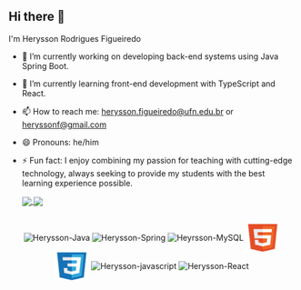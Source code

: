 ## Hi there 👋

I'm Herysson Rodrigues Figueiredo


- 🔭 I’m currently working on developing back-end systems using Java Spring Boot.
- 🌱 I’m currently learning front-end development with TypeScript and React.
- 📫 How to reach me: herysson.figueiredo@ufn.edu.br or heryssonf@gmail.com
- 😄 Pronouns: he/him
- ⚡ Fun fact: I enjoy combining my passion for teaching with cutting-edge technology, always seeking to provide my students with the best learning experience possible.



  <a href="https://github.com/anuraghazra/github-readme-stats">
    <img height=200 align="center" src="https://github-readme-stats.vercel.app/api?username=Herysson&rank_icon=github" />
  </a>
  <a href="https://github.com/anuraghazra/convoychat">
    <img height=200 align="center" src="https://github-readme-stats.vercel.app/api/top-langs/?username=Herysson&hide_progress=true" />
  </a>


          
<div style="text-align: center;">
  <div style="display: inline-block;"><br>
    <img align="center" alt="Herysson-Java" height="50" width="60" src="https://cdn.jsdelivr.net/gh/devicons/devicon@latest/icons/java/java-original.svg">
    <img align="center" alt="Herysson-Spring" height="50" width="60" src="https://cdn.jsdelivr.net/gh/devicons/devicon@latest/icons/spring/spring-original.svg">
    <img align="center" alt="Heyrsson-MySQL" height="50" width="60" src="https://cdn.jsdelivr.net/gh/devicons/devicon@latest/icons/mysql/mysql-original.svg">
    <img align="center" alt="Herysson-HTML" height="50" width="60" src="https://raw.githubusercontent.com/devicons/devicon/master/icons/html5/html5-original.svg">
    <img align="center" alt="Herysson-CSS" height="50" width="60" src="https://raw.githubusercontent.com/devicons/devicon/master/icons/css3/css3-original.svg">
    <img align="center" alt="Herysson-javascript" height="50" width="60" src="https://cdn.jsdelivr.net/gh/devicons/devicon@latest/icons/javascript/javascript-original.svg">
    <img align="center" alt="Herysson-React" height="50" width="60" src="https://cdn.jsdelivr.net/gh/devicons/devicon@latest/icons/react/react-original.svg">
  </div>
</div>



